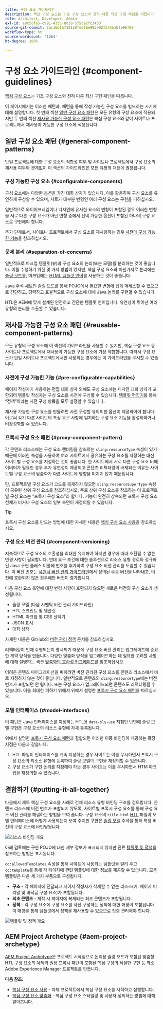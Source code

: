 ```yaml
---
title: 구성 요소 가이드라인
description: 핵심 구성 요소는 기초 구성 요소와 전혀 다른 최신 구현 패턴을 따릅니다.
role: Architect, Developer, Admin
exl-id: e8c58fa5-c991-433c-8d38-575dacfc3433
source-git-commit: 2ac16b15718128feefbe903e92f276b16fe96f69
workflow-type: ht
source-wordcount: '1264'
ht-degree: 100%

---
```


# 구성 요소 가이드라인 {#component-guidelines}

[핵심 구성 요소](overview.md)는 기초 구성 요소와 전혀 다른 최신 구현 패턴을 따릅니다.

이 페이지에서는 이러한 패턴과, 패턴을 통해 작성 가능한 구성 요소를 빌드하는 시기에 대해 설명합니다. 첫 번째 섹션 [일반 구성 요소 패턴](#general-component-patterns)은 모든 유형의 구성 요소에 적용되지만 두 번째 섹션 [재사용 가능한 구성 요소 패턴](#reusable-component-patterns)은 핵심 구성 요소와 같이 사이트나 프로젝트에서 재사용이 가능한 구성 요소에 적용됩니다.

## 일반 구성 요소 패턴 {#general-component-patterns}

단일 프로젝트에 대한 구성 요소의 적합성 여부 및 사이트나 프로젝트에서 구성 요소의 재사용 여부와 관계없이 이 섹션의 가이드라인은 모든 유형의 패턴에 권장됩니다.

### 구성 가능한 구성 요소 {#configurable-components}

구성 요소에는 다양한 옵션을 가진 대화 상자가 있습니다. 이를 활용하여 구성 요소를 유연하게 구성할 수 있으며, 서로가 대부분 변형인 여러 구성 요소는 구현을 피하십시오.

일반적으로 와이어프레임이나 디자인에 유사한 요소의 변형이 포함된 경우 이러한 변형을 서로 다른 구성 요소가 아닌 변형 중에서 선택 가능한 옵션이 포함된 하나의 구성 요소로 구현해야 합니다.

추가 단계로서, 사이트나 프로젝트에서 구성 요소를 재사용하는 경우 [사전에 구성 가능한 기능](#pre-configurable-capabilities)을 참조하십시오.

### 문제 분리 {#separation-of-concerns}

일반적으로 마크업 템플릿(뷰)과 구성 요소의 논리(또는 모델)를 분리하는 것이 좋습니다. 이를 수행하기 위한 몇 가지 방법이 있지만, 핵심 구성 요소와 마찬가지로 논리에는 [슬링 모드](https://sling.apache.org/documentation/bundles/models.html)를, 마크업에는 [HTML 템플릿 언어](https://experienceleague.adobe.com/docs/experience-manager-htl/using/overview.html)를 사용하는 것이 좋습니다.

Java 주석 세트인 슬링 모드를 통해 POJO에서 필요한 변형에 쉽게 액세스할 수 있으므로 간단하고, 강력하고 효율적으로 구성 요소에 대해 Java 논리를 구현할 수 있습니다.

HTL은 AEM에 맞게 설계된 안전하고 간단한 템플릿 언어입니다. 유연성이 뛰어난 여러 유형의 논리를 호출할 수 있습니다.

## 재사용 가능한 구성 요소 패턴 {#reusable-component-patterns}

모든 유형의 구성 요소에 이 섹션의 가이드라인을 사용할 수 있지만, 핵심 구성 요소 등 사이트나 프로젝트에서 재사용이 가능한 구성 요소에 가장 적합합니다. 따라서 구성 요소가 단일 사이트나 프로젝트에서만 사용되는 경우에는 이 가이드라인을 무시할 수 있습니다.

### 사전에 구성 가능한 기능 {#pre-configurable-capabilities}

페이지 작성자가 사용하는 편집 대화 상자 외에도 구성 요소에는 디자인 대화 상자가 포함되어 템플릿 작성자는 구성 요소를 사전에 구성할 수 있습니다. [템플릿 편집기](https://experienceleague.adobe.com/docs/experience-manager-cloud-service/sites/authoring/features/templates.html)를 통해 “정책”이라는 사전 구성 항목을 모두 설정할 수 있습니다.

재사용 가능한 구성 요소를 만들려면 사전 구성할 유의미한 옵션이 제공되어야 합니다. 이로써 각기 다른 사이트의 특정 요구 사항에 일치하는 구성 요소 기능을 활성화하거나 비활성화할 수 있습니다.

### 프록시 구성 요소 패턴 {#proxy-component-pattern}

각 콘텐츠 리소스에는 구성 요소 렌더링을 참조하는 `sling:resourceType` 속성이 있기 때문에 이러한 속성을 사용하여 여러 사이트에서 공유하는 구성 요소를 지정하는 대신 사이트별 구성 요소를 지정하는 것이 좋습니다. 한 사이트에서 서로 다른 구성 요소 비헤이비어가 필요한 경우 추가 유연성이 제공되고 콘텐츠 리팩터링이 배제되는 이유는 사이트별 구성 요소의 맞춤화가 다른 사이트에 영향을 미치지 않기 때문입니다.

단, 프로젝트별 구성 요소가 코드를 복제하지 않으면 `sling:resourceSuperType` 속성이 공유된 상위 구성 요소를 참조하십시오. 주로 상위 구성 요소를 참조하는 이 프로젝트별 구성 요소는 “프록시 구성 요소”라 합니다. 기능이 완전히 상속되면 프록시 구성 요소 전체가 비거나 구성 요소의 일부 측면이 재정의될 수 있습니다.

>[!TIP]
>
>프록시 구성 요소를 만드는 방법에 대한 자세한 내용은 [핵심 구성 요소 사용](/help/get-started/using.md#create-proxy-components)을 참조하십시오.

### 구성 요소 버전 관리 {#component-versioning}

지속적으로 구성 요소의 호환성을 최대한 유지해야 하지만 경우에 따라 호환될 수 없는 변경 사항이 필요합니다. 반대 요구 조건에 대한 솔루션으로 리소스 유형 경로와 정규화된 Java 구현 클래스 이름에 번호를 추가하여 구성 요소 버전 관리를 도입할 수 있습니다. 이 버전 번호는 [시맨틱 버전 관리 가이드라인](https://semver.org/)에서 정의된 주요 버전을 나타내고, 이전에 호환되지 않은 경우에만 버전이 증가합니다.

다음 구성 요소 측면에 대한 변경 사항이 호환되지 않으면 새로운 버전의 구성 요소가 생성됩니다.

* 슬링 모델 (다음 시맨틱 버전 관리 가이드라인)
* HTL 스크립트 및 템플릿
* HTML 마크업 및 CSS 선택기
* JSON 표시
* 대화 상자

자세한 내용은 GitHub의 [버전 관리 정책](https://github.com/adobe/aem-core-wcm-components/wiki/Versioning-Policies) 문서를 참조하십시오.

리팩터링이 언제 수행되는지 명시되기 때문에 구성 요소 버전 관리는 업그레이드에 중요한 계약 양식을 만듭니다. 다양한 맞춤화 양식을 업그레이드하는 데 필요한 고려할 사항에 대해 설명하는 섹션 [맞춤화의 호환성 업그레이드](customizing.md#upgrade-compatibility-of-customizations)를 참조하십시오.

어려운 콘텐츠 마이그레이션을 피하려면 버전 관리된 구성 요소를 콘텐츠 리소스에서 바로 지정하지 않는 것이 좋습니다. 일반적으로 콘텐츠의 `sling:resourceType`에는 버전 번호가 포함되면 안 됩니다. 또는 구성 요소가 업그레이드되면 콘텐츠도 리팩터링될 수 있습니다. 이를 최대한 피하기 위해서 위에서 설명한 [프록시 구성 요소 패턴](#proxy-component-pattern)을 따르십시오.

### 모델 인터페이스 {#model-interfaces}

이 패턴은 Java 인터페이스를 지정하는 HTL용 `data-sly-use` 지침인 반면에 슬링 모델 구현은 구성 요소의 리소스 유형에 자체 등록됩니다.

위에서 설명한 [프록시 구성 요소 패턴](#proxy-component-pattern)과 결합되면 이러한 이중 바인딩이 제공하는 확장 지점은 다음과 같습니다.

1. HTL 파일이 인터페이스를 계속 지정하는 경우 사이트는 이를 무시하면서 프록시 구성 요소의 리소스 유형에 등록하여 슬링 모델의 구현을 재정의할 수 있습니다.
1. 구성 요소가 구현 논리를 지정해야 하는 경우 사이트는 이를 무시하면서 HTM 마크업을 재정의할 수 있습니다.

## 결합하기 {#putting-it-all-together}

다음에서 제목 핵심 구성 요소를 사례로 전체 리소스 유형 바인딩 구조를 검토합니다. 콘텐츠 리소스에 버전 번호가 포함되지 않도록, 사이트별 프록시 구성 요소를 통해 구성 요소 버전 관리를 해결하는 방법을 보여 줍니다. 구성 요소의 `title.html` [HTL](https://experienceleague.adobe.com/docs/experience-manager-htl/using/overview.html) 파일이 모델 인터페이스에 어떻게 사용되는지 보여 주지만 구현은 [슬링 모델](https://sling.apache.org/documentation/bundles/models.html) 주석을 통해 특정 버전의 구성 요소에 바인딩됩니다.

![리소스 바인딩 개요](/help/assets/chlimage_1-32.png)

아래 검토에는 구현 POJO에 대한 세부 정보가 표시되지 않지만 관련 [템플릿 및 정책](https://experienceleague.adobe.com/docs/experience-manager-cloud-service/implementing/components-templates/templates.html)을 참조하는 방법은 표시됩니다.

`cq:allowedTemplates` 속성을 통해 사이트에 사용되는 템플릿을 알려 주고 `cq:template`를 통해 각 페이지에 관련 템플릿에 대한 정보를 제공할 수 있습니다. 모든 템플릿은 다음 세 가지 부품으로 구성됩니다.

* **구조** - 각 페이지에 전달되고 페이지 작성자가 삭제할 수 없는 리소스(예: 페이지 머리말 및 바닥글 구성 요소)가 포함됩니다.
* **최초 콘텐츠** - 제작 시 페이지에 복제되는 최초 콘텐츠가 포함됩니다.
* **정책** - 각 구성 요소에 구성 요소를 사전 구성하는 정책에 대한 매핑이 포함됩니다. 이 매핑을 통해 템플릿에서 정책을 재사용할 수 있으므로 집중 관리해야 합니다.

![템플릿 및 정책 개요](/help/assets/screen_shot_2018-12-07at093102.png)

## AEM Project Archetype {#aem-project-archetype}

[AEM Project Archetype](/help/developing/archetype/overview.md)은 프로젝트 시작점으로 논리용 슬링 모드가 포함된 맞춤형 HTL 구성 요소의 예제와 권장 프록시 패턴이 포함된 핵심 구성의 적절한 구현 등 최소 Adobe Experience Manager 프로젝트를 만듭니다.

**다음 참조:**

* [핵심 구성 요소 사용](/help/get-started/using.md) - 자체 프로젝트에서 핵심 구성 요소를 시작하고 실행합니다.
* [핵심 구성 요소 맞춤화](customizing.md) - 핵심 구성 요소 스타일링 및 사용자 정의하는 방법에 대해 알아봅니다.
